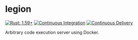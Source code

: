 # legion

[![Rust: 1.59+](https://img.shields.io/badge/rust-1.59+-93450a)](https://blog.rust-lang.org/2022/02/24/Rust-1.59.0.html)
[![Continuous Integration](https://github.com/devtomio/legion/actions/workflows/ci.yml/badge.svg)](https://github.com/devtomio/legion/actions/workflows/ci.yml)
[![Continuous Delivery](https://github.com/devtomio/legion/actions/workflows/cd.yml/badge.svg)](https://github.com/devtomio/legion/actions/workflows/cd.yml)

Arbitrary code execution server using Docker.
